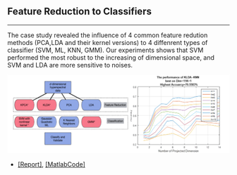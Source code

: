 ## Feature Reduction to Classifiers
--------------

The case study revealed the influence of 4 common feature redution methods (PCA,LDA and their kernel versions) to 4 diffenrent types of classifier (SVM, ML, KNN, GMM). Our experiments shows that SVM performed the most robust to the increasing of dimensional space, and SVM and LDA are more sensitive to noises.

<p align="center"><img src="/../../figures/fselection.png"  width="600" class="inline"/></p>

- [[Report]](https://www.researchgate.net/publication/308927930_Comparison_of_Feature_Reduction_Approaches_and_Classification_Approaches_for_Pattern_Recognition), [[MatlabCode]]("https://github.com/Xiaoyang-Rebecca/PatternRecognition_Matlab")
